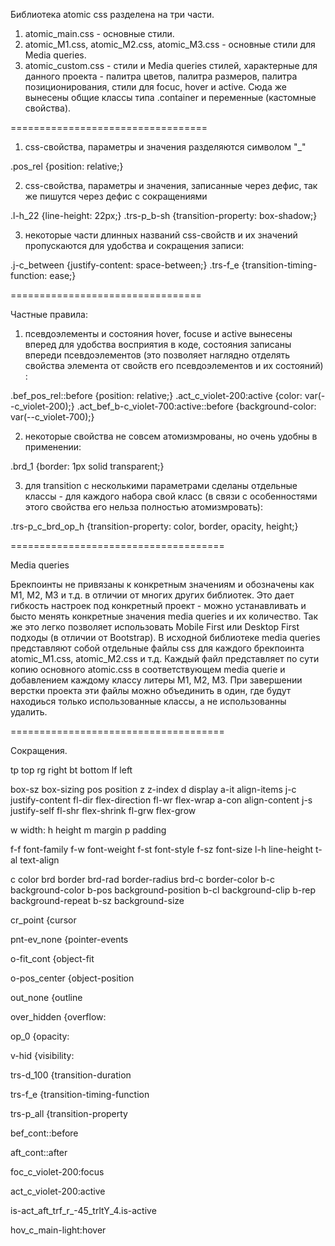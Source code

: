 Библиотека atomic css разделена на три части.
1. atomic_main.css - основные стили.
2. atomic_M1.css, atomic_M2.css, atomic_M3.css - основные стили для Media queries.
2. atomic_custom.css - стили и Media queries стилей, характерные для данного проекта - палитра цветов, палитра размеров, палитра позиционирования, стили для focuc, hover и active. Сюда же вынесены общие классы типа .container и переменные (кастомные свойства).

================================== 



1. css-свойства, параметры и значения разделяются символом "_" 

.pos_rel {position: relative;}

2. css-свойства, параметры и значения, записанные через дефис, так же пишутся через дефис с сокращениями

.l-h_22 {line-height: 22px;}
.trs-p_b-sh  {transition-property: box-shadow;}

3. некоторые части длинных названий css-свойств и их значений пропускаются для удобства и сокращения записи:

.j-c_between {justify-content: space-between;}
.trs-f_e {transition-timing-function: ease;}

================================= 

Частные правила:

1. псевдоэлементы и состояния hover, focuse и active вынесены вперед для удобства восприятия в коде, состояния записаны впереди псевдоэлементов (это позволяет наглядно отделять свойства элемента от свойств его псевдоэлементов и их состояний) :

.bef_pos_rel::before {position: relative;}
.act_c_violet-200:active {color: var(--c_violet-200);}
.act_bef_b-c_violet-700:active::before {background-color: var(--c_violet-700);}

2. некоторые свойства не совсем атомизмрованы, но очень удобны в применении:

.brd_1 {border: 1px solid transparent;}

3. для transition с несколькими параметрами сделаны отдельные классы - для каждого набора свой класс (в связи с особенностями этого свойства его нельза полностью атомизмровать):

.trs-p_c_brd_op_h  {transition-property: color, border, opacity, height;}

===================================== 

Media queries

Брекпоинты не привязаны к конкретным значениям и обозначены как M1, M2, M3 и т.д. в отличии от многих других библиотек.
Это дает гибкость настроек под конкретный проект - можно устанавливать и бысто менять  конкретные значения media queries и их количество. Так же это легко позволяет использовать Mobile First или Desktop First подходы (в отличии от Bootstrap).
В исходной библиотеке media queries представляют собой отдельные файлы css для каждого брекпоинта atomic_M1.css, atomic_M2.css и т.д. Каждый файл представляет по сути копию основного atomic.css в соответствующем media querie и добавлением каждому классу литеры M1, M2, M3. При завершении верстки проекта эти файлы можно объединить в один, где будут находиься только использованные классы, а не использованны удалить.

=====================================

Сокращения.

tp  top
rg  right
bt  bottom
lf  left

box-sz    box-sizing
pos       position
z         z-index
d         display
a-it      align-items
j-c       justify-content
fl-dir    flex-direction
fl-wr     flex-wrap
a-con     align-content
j-s       justify-self
fl-shr    flex-shrink
fl-grw    flex-grow

w     width:
h     height
m     margin
p     padding

f-f   font-family
f-w   font-weight
f-st  font-style
f-sz  font-size
l-h   line-height
t-al  text-align

c        color
brd      border
brd-rad  border-radius
brd-c    border-color
b-c      background-color
b-pos    background-position
b-cl     background-clip
b-rep    background-repeat
b-sz     background-size

cr_point {cursor

pnt-ev_none {pointer-events

o-fit_cont {object-fit

o-pos_center {object-position

out_none {outline

over_hidden {overflow:

op_0 {opacity:

v-hid {visibility:

trs-d_100 {transition-duration

trs-f_e {transition-timing-function

trs-p_all  {transition-property

bef_cont::before

aft_cont::after

foc_c_violet-200:focus

act_c_violet-200:active

is-act_aft_trf_r_-45_trltY_4.is-active

hov_c_main-light:hover
